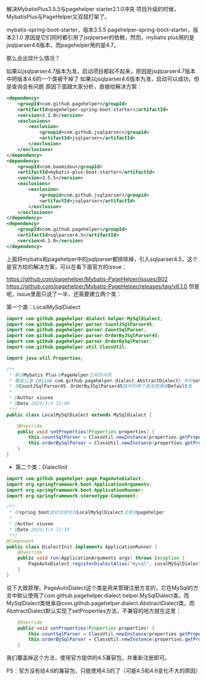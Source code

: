 
解决MybatisPlus3.5.5与pagehelper starter2.1.0冲突
项目升级的时候，MybatisPlus与PageHelper又双叕打架了。

mybatis-spring-boot-starter，版本3.5.5
pagehelper-spring-boot-starter，版本2.1.0
原因是它们同时都引用了jsqlparser的依赖，然而，mybatis plus用的是jsqlparser4.6版本，而pagehelper用的是4.7。

那么会出现什么情况？

如果以jsqlparser4.7版本为准，启动项目都起不起来，原因是jsqlparser4.7版本中把版本4.6的一个类被干掉了
如果以jsqlparser4.6版本为准，启动可以成功，但是查询会有问题
原因下面跟大家分析，直接给解决方案：

```xml
<dependency>
    <groupId>com.github.pagehelper</groupId>
    <artifactId>pagehelper-spring-boot-starter</artifactId>
    <version>2.1.0</version>
    <exclusions>
    	<exclusion>
    		<groupid>com.github.jsqlparser</groupid>
    		<artifactId>jsqlparser</artifactId>
    	</exclusion>
    </exclusions>
</dependency>
<dependency>
    <groupId>com.baomidou</groupId>
    <artifactId>mybatis-plus-boot-starter</artifactId>
    <version>3.5.5</version>
    <exclusions>
    	<exclusion>
    		<groupid>com.github.jsqlparser</groupid>
    		<artifactId>jsqlparser</artifactId>
    	</exclusion>
    </exclusions>
</dependency>
<dependency>
    <groupId>com.github.pagehelper</groupId>
    <artifactId>sqlparser4.5</artifactId>
    <version>6.1.0</version>
</dependency>

```

上面将mybatis和pagehelper中的jsqlparser都排除掉，引入sqlparser4.5，这个是官方给的解决方案，可以在看下面官方的issue：

https://github.com/pagehelper/Mybatis-PageHelper/issues/802
https://github.com/pagehelper/Mybatis-PageHelper/releases/tag/v6.1.0
但是呢，issue里面只说了一半，还需要建立两个类：

第一个类：LocalMySqlDialect

```java
import com.github.pagehelper.dialect.helper.MySqlDialect;
import com.github.pagehelper.parser.CountJSqlParser45;
import com.github.pagehelper.parser.CountSqlParser;
import com.github.pagehelper.parser.OrderByJSqlParser45;
import com.github.pagehelper.parser.OrderBySqlParser;
import com.github.pagehelper.util.ClassUtil;

import java.util.Properties;

/**
 * 解决Mybatis Plus与PageHelper之间的冲突
 * 覆盖父类 {@link com.github.pagehelper.dialect.AbstractDialect} 中的setProperties方法，
 * 将CountJSqlParser45、OrderByJSqlParser45提供的两个类来替换掉Default类
 *
 * @Author xiuvee
 * @Date 2024/3/4 11:00
 **/
public class LocalMySqlDialect extends MySqlDialect {

    @Override
    public void setProperties(Properties properties) {
        this.countSqlParser = ClassUtil.newInstance(properties.getProperty("countSqlParser"), CountSqlParser.class, properties, CountJSqlParser45::new);
        this.orderBySqlParser = ClassUtil.newInstance(properties.getProperty("orderBySqlParser"), OrderBySqlParser.class, properties, OrderByJSqlParser45::new);
    }
}

```

- 第二个类：DialectInit

```java
import com.github.pagehelper.page.PageAutoDialect;
import org.springframework.boot.ApplicationArguments;
import org.springframework.boot.ApplicationRunner;
import org.springframework.stereotype.Component;

/**
 * 在spring boot启动完成后将LocalMySqlDialect注册进pagehelper
 *
 * @Author xiuvee
 * @Date 2024/3/4 11:10
 **/
@Component
public class DialectInit implements ApplicationRunner {
    @Override
    public void run(ApplicationArguments args) throws Exception {
        PageAutoDialect.registerDialectAlias("mysql", LocalMySqlDialect.class);
    }
}

```

说下大致原理，PageAutoDialect这个类是用来管理注册方言的，它在MySql的方言中默认使用了com.github.pagehelper.dialect.helper.MySqlDialect类，而MySqlDialect类继承自com.github.pagehelper.dialect.AbstractDialect类，而AbstractDialect默认实现了setProperties方法，不兼容的地方就在这里：

```java
    @Override
    public void setProperties(Properties properties) {
        this.countSqlParser = ClassUtil.newInstance(properties.getProperty("countSqlParser"), CountSqlParser.class, properties, DefaultCountSqlParser::new);
        this.orderBySqlParser = ClassUtil.newInstance(properties.getProperty("orderBySqlParser"), OrderBySqlParser.class, properties, DefaultOrderBySqlParser::new);
    }

```

我们覆盖掉这个方法，使用官方提供的4.5兼容包，并重新注册即可。

PS：官方没有给4.6的兼容包，只能使用4.5的了（可能4.5和4.6变化不大的原因）